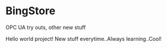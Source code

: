 # BingStore
OPC UA try outs, other new stuff

Hello world project! 
New stuff everytime..Always learning..Cool!
